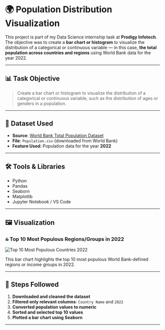 # 🌍 Population Distribution Visualization

This project is part of my Data Science internship task at **Prodigy Infotech**. The objective was to create a **bar chart or histogram** to visualize the distribution of a categorical or continuous variable — in this case, **the total population across countries and regions** using World Bank data for the year 2022.

---

## 📊 Task Objective

> Create a bar chart or histogram to visualize the distribution of a categorical or continuous variable, such as the distribution of ages or genders in a population.

---

## 📁 Dataset Used

- **Source**: [World Bank Total Population Dataset](https://data.worldbank.org/indicator/SP.POP.TOTL)
- **File**: `Population.csv` (downloaded from World Bank)
- **Feature Used**: Population data for the year **2022**

---

## 🛠️ Tools & Libraries

- Python
- Pandas
- Seaborn
- Matplotlib
- Jupyter Notebook / VS Code

---

## 🖼️ Visualization

### 🔝 Top 10 Most Populous Regions/Groups in 2022

![Top 10 Most Populous Countries 2022](66f62b58-f8a6-4fe4-890d-a1e7e543c8e4.png)

This bar chart highlights the top 10 most populous World Bank-defined regions or income groups in 2022.

---

## 📝 Steps Followed

1. **Downloaded and cleaned the dataset**  
2. **Filtered only relevant columns**: `Country Name` and `2022`
3. **Converted population values to numeric**
4. **Sorted and selected top 10 values**
5. **Plotted a bar chart using Seaborn**

---



